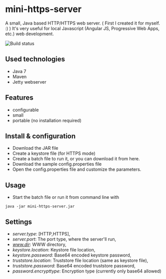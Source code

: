 # mini-https-server

A small, Java based HTTP/HTTPS web server. ( First I created it for myself. :) ) It's very useful for local Javascript (Angular JS, Progressive Web Apps, etc.) web development.

![Build status](https://travis-ci.org/szrnka-peter/ngAdsense.svg?branch=master)

## Used technologies
- Java 7
- Maven
- Jetty webserver

## Features
- configurable
- small
- portable (no installation required)

## Install & configuration
- Download the JAR file
- Create a keystore file (for HTTPS mode)
- Create a batch file to run it, or you can download it from here.
- Download the sample config.properties file
- Open the config.properties file and customize the parameters.

## Usage
- Start the batch file or run it from command line with
```
java -jar mini-https-server.jar
```

## Settings
- *server.type*: [HTTP,HTTPS],
- *server.port*: The port type, where the server'll run,
- *www.dir*: WWW directory,
- *keystore.location*: Keystore file location,
- *keystore.password*: Base64 encoded keystore password,
- *truststore.location*: Truststore file location (same as keystore file),
- *truststore.password*: Base64 encoded truststore password,
- *password.encrypttype*: Encryption type (currently only base64 allowed)
